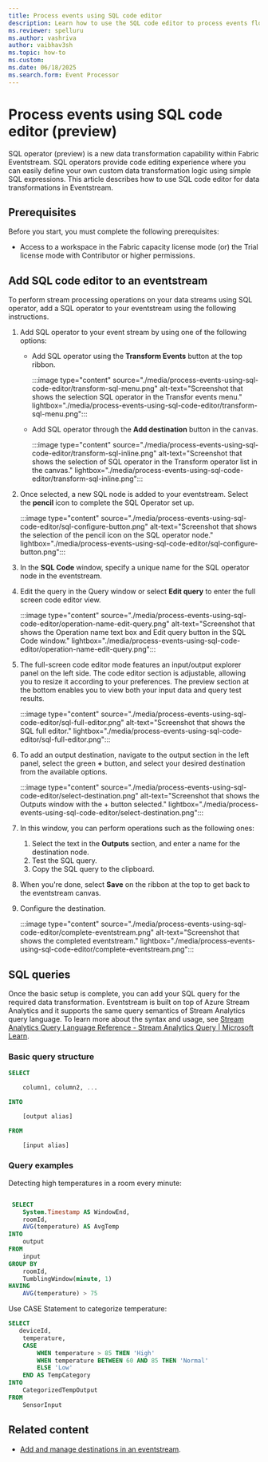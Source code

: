 ```yaml
---
title: Process events using SQL code editor
description: Learn how to use the SQL code editor to process events flowing through eventstreams. 
ms.reviewer: spelluru
ms.author: vashriva
author: vaibhav3sh
ms.topic: how-to
ms.custom:
ms.date: 06/18/2025
ms.search.form: Event Processor
---
```


# Process events using SQL code editor (preview) 
SQL operator (preview) is a new data transformation capability within Fabric Eventstream. SQL operators provide code editing experience where you can easily define your own custom data transformation logic using simple SQL expressions. This article describes how to use SQL code editor for data transformations in Eventstream.  

## Prerequisites 
Before you start, you must complete the following prerequisites: 

- Access to a workspace in the Fabric capacity license mode (or) the Trial license mode with Contributor or higher permissions.

## Add SQL code editor to an eventstream
To perform stream processing operations on your data streams using SQL operator, add a SQL operator to your eventstream using the following instructions. 

1. Add SQL operator to your event stream by using one of the following options:
    - Add SQL operator using the **Transform Events** button at the top ribbon. 

        :::image type="content" source="./media/process-events-using-sql-code-editor/transform-sql-menu.png" alt-text="Screenshot that shows the selection SQL operator in the Transfor events menu." lightbox="./media/process-events-using-sql-code-editor/transform-sql-menu.png":::
    - Add SQL operator through the **Add destination** button in the canvas.

        :::image type="content" source="./media/process-events-using-sql-code-editor/transform-sql-inline.png" alt-text="Screenshot that shows the selection of SQL operator in the Transform operator list in the canvas." lightbox="./media/process-events-using-sql-code-editor/transform-sql-inline.png":::
1. Once selected, a new SQL node is added to your eventstream. Select the **pencil** icon to complete the SQL Operator set up.  

      :::image type="content" source="./media/process-events-using-sql-code-editor/sql-configure-button.png" alt-text="Screenshot that shows the selection of the pencil icon on the SQL operator node." lightbox="./media/process-events-using-sql-code-editor/sql-configure-button.png":::
1. In the **SQL Code** window, specify a unique name for the SQL operator node in the eventstream.
1. Edit the query in the Query window or select **Edit query** to enter the full screen code editor view.  

      :::image type="content" source="./media/process-events-using-sql-code-editor/operation-name-edit-query.png" alt-text="Screenshot that shows the Operation name text box and Edit query button in the SQL Code window." lightbox="./media/process-events-using-sql-code-editor/operation-name-edit-query.png":::    
1. The full-screen code editor mode features an input/output explorer panel on the left side. The code editor section is adjustable, allowing you to resize it according to your preferences. The preview section at the bottom enables you to view both your input data and query test results. 

      :::image type="content" source="./media/process-events-using-sql-code-editor/sql-full-editor.png" alt-text="Screenshot that shows the SQL full editor." lightbox="./media/process-events-using-sql-code-editor/sql-full-editor.png":::    
1. To add an output destination, navigate to the output section in the left panel, select the green **+** button, and select your desired destination from the available options. 

      :::image type="content" source="./media/process-events-using-sql-code-editor/select-destination.png" alt-text="Screenshot that shows the Outputs window with the + button selected." lightbox="./media/process-events-using-sql-code-editor/select-destination.png":::    
1. In this window, you can perform operations such as the following ones:
    1. Select the text in the **Outputs** section, and enter a name for the destination node. 
    1. Test the SQL query. 
    1. Copy the SQL query to the clipboard.
1. When you're done, select **Save** on the ribbon at the top to get back to the eventstream canvas.  
1. Configure the destination.

    :::image type="content" source="./media/process-events-using-sql-code-editor/complete-eventstream.png" alt-text="Screenshot that shows the completed eventstream." lightbox="./media/process-events-using-sql-code-editor/complete-eventstream.png":::        

## SQL queries
Once the basic setup is complete, you can add your SQL query for the required data transformation. Eventstream is built on top of Azure Stream Analytics and it supports the same query semantics of Stream Analytics query language. To learn more about the syntax and usage, see [Stream Analytics Query Language Reference - Stream Analytics Query | Microsoft Learn](/stream-analytics-query/stream-analytics-query-language-reference).

### Basic query structure

```sql
SELECT 

    column1, column2, ... 

INTO 

    [output alias] 

FROM 

    [input alias] 
```

### Query examples

Detecting high temperatures in a room every minute:

```sql

 SELECT 
    System.Timestamp AS WindowEnd, 
    roomId, 
    AVG(temperature) AS AvgTemp 
INTO 
    output 
FROM 
    input 
GROUP BY 
    roomId, 
    TumblingWindow(minute, 1) 
HAVING 
    AVG(temperature) > 75 
```
 
Use CASE Statement to categorize temperature:

```sql
SELECT
   deviceId, 
    temperature, 
    CASE  
        WHEN temperature > 85 THEN 'High' 
        WHEN temperature BETWEEN 60 AND 85 THEN 'Normal' 
        ELSE 'Low' 
    END AS TempCategory 
INTO 
    CategorizedTempOutput 
FROM 
    SensorInput 
```

## Related content

- [Add and manage destinations in an eventstream](./add-manage-eventstream-destinations.md).
